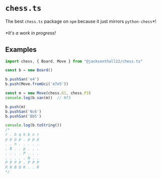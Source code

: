 # `chess.ts`

The best `chess.ts` package on `npm` because it just mirrors `python-chess`*!

###### *It's a work in progress!

## Examples
```ts
import chess, { Board, Move } from "@jacksonthall22/chess.ts"

const b = new Board()

b.pushSan('e4')
b.push(Move.fromUci('e7e5'))

const m = new Move(chess.G1, chess.F3)
console.log(b.san(m))  // Nf3

b.push(m)
b.pushSan('Nc6')
b.pushSan('Bb5')

console.log(b.toString())
/*
r . b q k b n r
p p p p . p p p
. . n . . . . .
. B . . p . . .
. . . . P . . .
. . . . . N . .
P P P P . P P P
R N B Q K . . R
*/
```